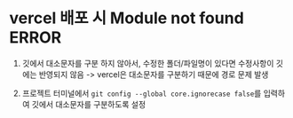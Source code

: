 # vercel 배포 시 Module not found ERROR

1. 깃에서 대소문자를 구분 하지 않아서, 수정한 폴더/파일명이 있다면 수정사항이 깃에는 반영되지 않음 -> vercel은 대소문자를 구분하기 때문에 경로 문제 발생

2. 프로젝트 터미널에서 `git config --global core.ignorecase false`를 입력하여 깃에서 대소문자를 구분하도록 설정
